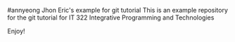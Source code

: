 #annyeong
Jhon Eric's example for git tutorial
This is an example repository for the git tutorial for IT 322 Integrative Programming and Technologies

Enjoy!